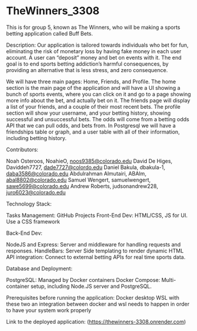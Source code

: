 # TheWinners_3308
This is for group 5, known as The Winners, who will be making a sports betting application called Buff Bets.

Description:
Our application is tailored towards individuals who bet for fun, eliminating the risk of monetary loss by having fake money in each user account. A user can “deposit” money and bet on events with it. 
The end goal is to end sports betting addiction’s harmful consequences, by providing an alternative that is less stress, and zero consequence. 

We will have three main pages: Home, Friends, and Profile. The home section is the main page of the application and will have a UI showing a bunch of sports events, where you can click on it and go to a page showing more info about the bet, and actually bet on it. 
The friends page will display a list of your friends, and a couple of their most recent bets. The profile section will show your username, and your betting history, showing successful and unsuccessful bets. 
The odds will come from a betting odds API that we can pull odds, and bets from. In Postgresql we will have a friendships table or graph, and a user table with all of their information, including betting history.

Contributors:

Noah Osteroos, NoahieO, noos9385@colorado.edu
David De Higes, Daviddeh7727, dade7727@colordo.edu
Daniel Bakula, dbakula-1, daba3586@colorado.edu
Abdulrahman Almutairi, ABAlm,  abal8802@colorado.edu
Samuel Wengert, samuelwengert, sawe5699@colorado.edu
Andrew Roberts, judsonandrew228, juro6023@colorado.edu


Technology Stack:

Tasks Management: GitHub Projects
Front-End Dev: HTML/CSS, JS for UI. Use a CSS framework


Back-End Dev:

NodeJS and Express: Server and middleware for handling requests and responses.
HandleBars: Server Side templating to render dynamic HTML
API integration: Connect to external betting APIs for real time sports data. 


Database and Deployment: 

PostgreSQL:  Managed by Docker containers
Docker Compose: Multi-container setup, including Node.JS server and PostgreSQL.


Prerequisites before running the application:
Docker desktop
WSL
with these two an integration between docker and wsl needs to happen in order to have your system work properly


Link to the deployed application: (https://thewinners-3308.onrender.com)


